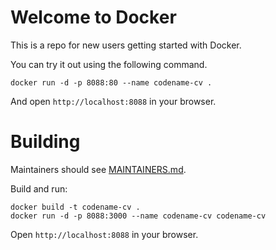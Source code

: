 # Welcome to Docker

This is a repo for new users getting started with Docker.

You can try it out using the following command.
```
docker run -d -p 8088:80 --name codename-cv .
```
And open `http://localhost:8088` in your browser.

# Building

Maintainers should see [MAINTAINERS.md](MAINTAINERS.md).

Build and run:
```
docker build -t codename-cv .
docker run -d -p 8088:3000 --name codename-cv codename-cv
```
Open `http://localhost:8088` in your browser.
